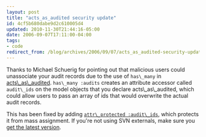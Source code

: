 ```yaml
---
layout: post
title: "acts_as_audited security update"
id: 4cf5b680dabe9d2c610005d4
updated: 2010-11-30T21:44:16-05:00
date: 2006-09-07T17:11:00-04:00
tags:
- code
redirect_from: /blog/archives/2006/09/07/acts_as_audited-security-update/
---
```


<p>
Thanks to Michael Schuerig for pointing out that malicious users could unassociate your audit records due to the use of <code>has\_many</code> in <a href="http://opensoul.org/2006/07/21/acts_as_audited/">acts\_as\_audited</a>. <code>has\_many :audits</code> creates an attribute accessor called <code>audit\_ids</code> on the model objects that you declare acts\_as\_audited, which could allow users to pass an array of ids that would overwrite the actual audit records.

</p>
<p>
This has been fixed by adding <a href="http://api.rubyonrails.org/classes/ActiveRecord/Base.html#M000873"><code>attr\_protected :audit\_ids</code></a>, which protects it from mass assignment. If you're not using SVN externals, make sure you <a href="http://opensoul.org/2006/07/21/acts_as_audited/">get the latest version</a>.

</p>
